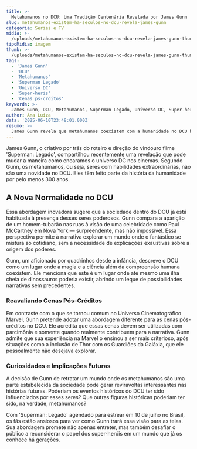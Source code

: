 ```yaml
---
title: >-
  Metahumanos no DCU: Uma Tradição Centenária Revelada por James Gunn
slug: metahumanos-existem-ha-seculos-no-dcu-revela-james-gunn
categoria: Séries e TV
midia: >-
  /uploads/metahumanos-existem-ha-seculos-no-dcu-revela-james-gunn-thumb.webp
tipoMidia: imagem
thumb: >-
  /uploads/metahumanos-existem-ha-seculos-no-dcu-revela-james-gunn-thumb.webp
tags:
  - 'James Gunn'
  - 'DCU'
  - 'Metahumanos'
  - 'Superman Legado'
  - 'Universo DC'
  - 'Super-heris'
  - 'Cenas ps-crditos'
keywords: >-
  James Gunn, DCU, Metahumanos, Superman Legado, Universo DC, Super-heróis, Cenas pós-créditos
author: Ana Luiza
data: '2025-06-10T23:48:01.000Z'
resumo: >-
  James Gunn revela que metahumanos coexistem com a humanidade no DCU há 300 anos, moldando uma realidade onde superpoderes são normais. Esta visão redefine o contexto das histórias dos super-heróis da DC.
---
```


James Gunn, o criativo por trás do roteiro e direção do vindouro filme 'Superman: Legado', compartilhou recentemente uma revelação que pode mudar a maneira como encaramos o universo DC nos cinemas. Segundo Gunn, os metahumanos, ou seja, seres com habilidades extraordinárias, não são uma novidade no DCU. Eles têm feito parte da história da humanidade por pelo menos 300 anos.

## A Nova Normalidade no DCU

Essa abordagem inovadora sugere que a sociedade dentro do DCU já está habituada à presença desses seres poderosos. Gunn compara a aparição de um homem-tubarão nas ruas à visão de uma celebridade como Paul McCartney em Nova York — surpreendente, mas não impossível. Essa perspectiva permite à narrativa explorar um mundo onde o fantástico se mistura ao cotidiano, sem a necessidade de explicações exaustivas sobre a origem dos poderes.

Gunn, um aficionado por quadrinhos desde a infância, descreve o DCU como um lugar onde a magia e a ciência além da compreensão humana coexistem. Ele menciona que este é um lugar onde até mesmo uma ilha cheia de dinossauros poderia existir, abrindo um leque de possibilidades narrativas sem precedentes.

### Reavaliando Cenas Pós-Créditos

Em contraste com o que se tornou comum no Universo Cinematográfico Marvel, Gunn pretende adotar uma abordagem diferente para as cenas pós-créditos no DCU. Ele acredita que essas cenas devem ser utilizadas com parcimônia e somente quando realmente contribuem para a narrativa. Gunn admite que sua experiência na Marvel o ensinou a ser mais criterioso, após situações como a inclusão de Thor com os Guardiões da Galáxia, que ele pessoalmente não desejava explorar.

### Curiosidades e Implicações Futuras

A decisão de Gunn de retratar um mundo onde os metahumanos são uma parte estabelecida da sociedade pode gerar reviravoltas interessantes nas histórias futuras. Poderiam os eventos históricos do DCU ter sido influenciados por esses seres? Que outras figuras históricas poderiam ter sido, na verdade, metahumanos?

Com 'Superman: Legado' agendado para estrear em 10 de julho no Brasil, os fãs estão ansiosos para ver como Gunn trará essa visão para as telas. Sua abordagem promete não apenas entreter, mas também desafiar o público a reconsiderar o papel dos super-heróis em um mundo que já os conhece há gerações.